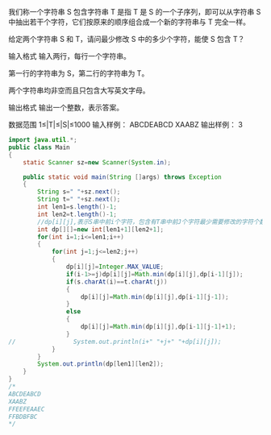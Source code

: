 我们称一个字符串 S 包含字符串 T 是指 T 是 S 的一个子序列，即可以从字符串 S 中抽出若干个字符，它们按原来的顺序组合成一个新的字符串与 T 完全一样。

给定两个字符串 S 和 T，请问最少修改 S 中的多少个字符，能使 S 包含 T？

输入格式
输入两行，每行一个字符串。

第一行的字符串为 S，第二行的字符串为 T。

两个字符串均非空而且只包含大写英文字母。

输出格式
输出一个整数，表示答案。

数据范围
1≤|T|≤|S|≤1000
输入样例：
ABCDEABCD
XAABZ
输出样例：
3





```java
import java.util.*;
public class Main
{
    static Scanner sz=new Scanner(System.in);

    public static void main(String []args) throws Exception
    {
        String s=" "+sz.next();
        String t=" "+sz.next();
        int len1=s.length()-1;
        int len2=t.length()-1;
        //dp[i][j],表示S串中前i个字符，包含有T串中前J个字符最少需要修改的字符个数
        int dp[][]=new int[len1+1][len2+1];
        for(int i=1;i<=len1;i++)
        {
            for(int j=1;j<=len2;j++)
            {
                dp[i][j]=Integer.MAX_VALUE;
                if(i-1>=j)dp[i][j]=Math.min(dp[i][j],dp[i-1][j]);
                if(s.charAt(i)==t.charAt(j))
                {
                    dp[i][j]=Math.min(dp[i][j],dp[i-1][j-1]);
                }
                else
                {
                    dp[i][j]=Math.min(dp[i][j],dp[i-1][j-1]+1);
                }
//                System.out.println(i+" "+j+" "+dp[i][j]);
            }
        }
        System.out.println(dp[len1][len2]);
    }
}
/*
ABCDEABCD
XAABZ
FFEEFEAAEC
FFBDBFBC
*/
```

